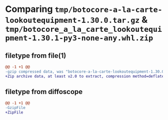 # Comparing `tmp/botocore-a-la-carte-lookoutequipment-1.30.0.tar.gz` & `tmp/botocore_a_la_carte_lookoutequipment-1.30.1-py3-none-any.whl.zip`

## filetype from file(1)

```diff
@@ -1 +1 @@
-gzip compressed data, was "botocore-a-la-carte-lookoutequipment-1.30.0.tar", last modified: Tue Jul  4 01:44:46 2023, max compression
+Zip archive data, at least v2.0 to extract, compression method=deflate
```

## filetype from diffoscope

```diff
@@ -1 +1 @@
-GzipFile
+ZipFile
```

